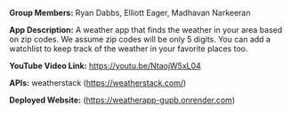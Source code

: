 **Group Members:** Ryan Dabbs, Elliott Eager, Madhavan Narkeeran

**App Description:** A weather app that finds the weather in your area based on zip codes. We assume zip codes will be only 5 digits. You can add a watchlist to keep track of the weather in your favorite places too. 

**YouTube Video Link:** https://youtu.be/NtaojW5xL04 
            
**APIs:** weatherstack (https://weatherstack.com/) 

**Deployed Website:** (https://weatherapp-gupb.onrender.com)

